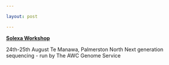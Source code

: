 ```yaml
---

layout: post

---
```


**[Solexa Workshop](http://www.allanwilsoncentre.ac.nz/outreach/conferences.htm)**

24th-25th August
Te Manawa, Palmerston North
Next generation sequencing - run by The AWC Genome Service

